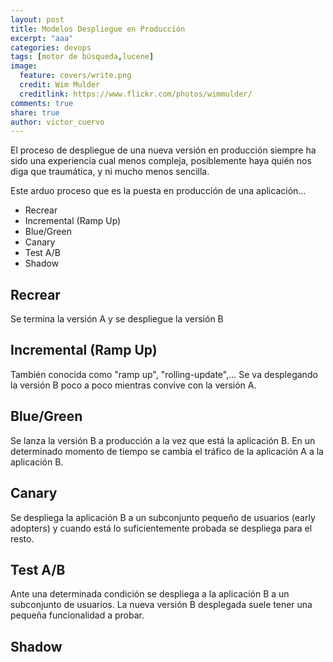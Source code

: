 ```yaml
---
layout: post
title: Modelos Despliegue en Producción
excerpt: "aaa"
categories: devops
tags: [motor de búsqueda,lucene]
image:
  feature: covers/write.png
  credit: Wim Mulder
  creditlink: https://www.flickr.com/photos/wimmulder/
comments: true
share: true
author: victor_cuervo
---
```


El proceso de despliegue de una nueva versión en producción siempre ha sido una experiencia cual menos compleja, posiblemente haya quién nos diga que traumática, y ni mucho menos sencilla.

Este arduo proceso que es la puesta en producción de una aplicación...




* Recrear
* Incremental (Ramp Up)
* Blue/Green
* Canary
* Test A/B
* Shadow

## Recrear
Se termina la versión A y se despliegue la versión B

## Incremental (Ramp Up)
También conocida como "ramp up", "rolling-update",...
Se va desplegando la versión B poco a poco mientras convive con la versión A.

## Blue/Green
Se lanza la versión B a producción a la vez que está la aplicación B. En un determinado momento de tiempo se cambia el tráfico de la aplicación A a la aplicación B.

## Canary
Se despliega la aplicación B a un subconjunto pequeño de usuarios (early adopters) y cuando está lo suficientemente probada se despliega para el resto.

## Test A/B
Ante una determinada condición se despliega a la aplicación B a un subconjunto de usuarios. La nueva versión B desplegada suele tener una pequeña funcionalidad a probar.

## Shadow
